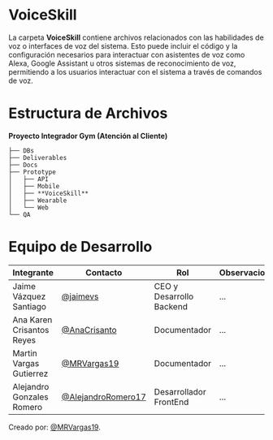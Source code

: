    # VoiceSkill
La carpeta **VoiceSkill** contiene archivos relacionados con las habilidades de voz o interfaces de voz del sistema. Esto puede incluir el código y la configuración necesarios para interactuar con asistentes de voz como Alexa, Google Assistant u otros sistemas de reconocimiento de voz, permitiendo a los usuarios interactuar con el sistema a través de comandos de voz.

# Estructura de Archivos
**Proyecto Integrador Gym (Atención al Cliente)**

```plaintext
├── DBs
├── Deliverables
├── Docs
├── Prototype
│   ├── API
│   ├── Mobile
│   ├── **VoiceSkill**
│   ├── Wearable
│   └── Web
└── QA
```

# Equipo de Desarrollo

|Integrante|Contacto|Rol|Observaciones|
|----------|--------|---|-------------|
|Jaime Vázquez Santiago|[@jaimevs](https://github.com/jaimevs)|CEO y Desarrollo Backend|...|
|Ana Karen Crisantos Reyes|[@AnaCrisanto](https://github.com/AnaCrisanto)|Documentador|...|
|Martin Vargas Gutierrez|[@MRVargas19](https://github.com/MRVargas19)|Documentador|...|
|Alejandro Gonzales Romero|[@AlejandroRomero17](https://github.com/AlejandroRomero17)|Desarrollador FrontEnd|...|

Creado por: [@MRVargas19](https://github.com/MRVargas19).

